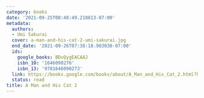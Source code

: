 ```yaml
---
category: books
date: '2021-09-25T08:48:49.218813-07:00'
metadata:
  authors:
  - Umi Sakurai
  cover: a-man-and-his-cat-2-umi-sakurai.jpg
  end_date: '2021-09-26T07:38:18.983038-07:00'
  ids:
    google_books: BDvQygEACAAJ
    isbn_10: '1646090276'
    isbn_13: '9781646090273'
  link: https://books.google.com/books/about/A_Man_and_His_Cat_2.html?hl=&id=BDvQygEACAAJ
  status: read
title: A Man and His Cat 2
---
```

